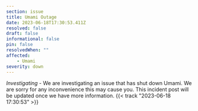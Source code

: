```yaml
---
section: issue
title: Umami Outage
date: 2023-06-18T17:30:53.411Z
resolved: false
draft: false
informational: false
pin: false
resolvedWhen: ""
affected:
    - Umami
severity: down
---
```

*Investigating* - We are investigating an issue that has shut down Umami. We are sorry for any inconvenience this may cause you. This incident post will be updated once we have more information. {{< track "2023-06-18 17:30:53" >}}